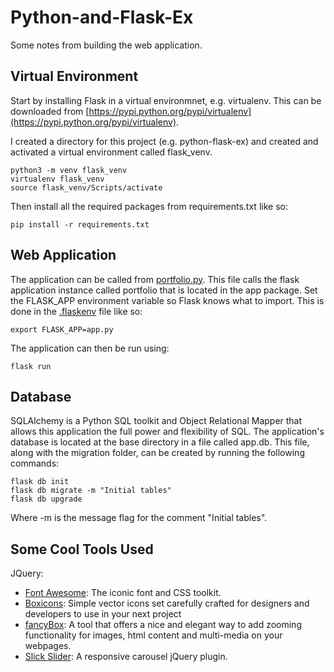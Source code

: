 # Python-and-Flask-Ex
Some notes from building the web application.

## Virtual Environment
Start by installing Flask in a virtual environmnet, e.g. virtualenv. This can be downloaded from [https://pypi.python.org/pypi/virtualenv](https://pypi.python.org/pypi/virtualenv).

I created a directory for this project (e.g. python-flask-ex) and created and activated a virtual environment called flask_venv.
```
python3 -m venv flask_venv
virtualenv flask_venv
source flask_venv/Scripts/activate
```

Then install all the required packages from requirements.txt like so:
```
pip install -r requirements.txt
```

## Web Application
The application can be called from [portfolio.py](portfolio.py). This file calls the flask application instance called portfolio that is located in the app package. Set the FLASK_APP environment variable so Flask knows what to import. This is done in the [.flaskenv](.flaskenv) file like so:
```
export FLASK_APP=app.py
```
The application can then be run using:
```
flask run
```

## Database
SQLAlchemy is a Python SQL toolkit and Object Relational Mapper that allows this application the full power and flexibility of SQL. The application's database is located at the base directory in a file called app.db. This file, along with the migration folder, can be created by running the following commands:
```
flask db init
flask db migrate -m "Initial tables"
flask db upgrade
```
Where -m is the message flag for the comment "Initial tables".

## Some Cool Tools Used
JQuery:
* [Font Awesome](https://fontawesome.com/v4.7.0/): The iconic font and CSS toolkit.
* [Boxicons](https://boxicons.com/): Simple vector icons set carefully crafted for designers and developers to use in your next project
* [fancyBox](https://fancyapps.com/fancybox/): A tool that offers a nice and elegant way to add zooming functionality for images, html content and multi-media on your webpages.
* [Slick Slider](https://kenwheeler.github.io/slick/): A responsive carousel jQuery plugin.